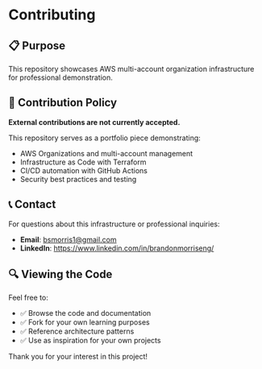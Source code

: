 # Contributing

## 📋 Purpose

This repository showcases AWS multi-account organization infrastructure for professional demonstration.

## 🚫 Contribution Policy

**External contributions are not currently accepted.**

This repository serves as a portfolio piece demonstrating:
- AWS Organizations and multi-account management
- Infrastructure as Code with Terraform
- CI/CD automation with GitHub Actions
- Security best practices and testing

## 📞 Contact

For questions about this infrastructure or professional inquiries:
- **Email**: bsmorris1@gmail.com
- **LinkedIn**: https://www.linkedin.com/in/brandonmorriseng/

## 🔍 Viewing the Code

Feel free to:
- ✅ Browse the code and documentation
- ✅ Fork for your own learning purposes
- ✅ Reference architecture patterns
- ✅ Use as inspiration for your own projects

Thank you for your interest in this project!
